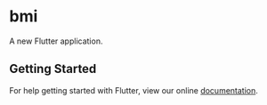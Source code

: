 # bmi

A new Flutter application.

## Getting Started

For help getting started with Flutter, view our online
[documentation](https://flutter.io/).
